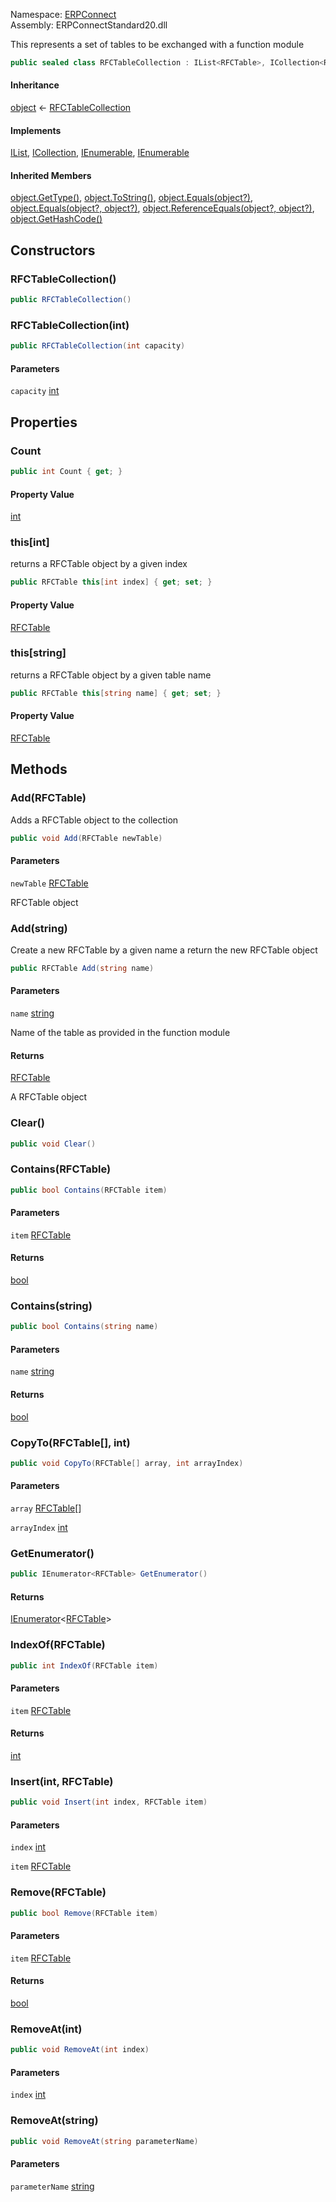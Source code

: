 Namespace: [ERPConnect](../)\
Assembly: ERPConnectStandard20.dll

This represents a set of tables to be exchanged with a function module

```csharp
public sealed class RFCTableCollection : IList<RFCTable>, ICollection<RFCTable>, IEnumerable<RFCTable>, IEnumerable

```

#### Inheritance

[object](https://learn.microsoft.com/dotnet/api/system.object) ← [RFCTableCollection](./)

#### Implements

[IList<RFCTable>](https://learn.microsoft.com/dotnet/api/system.collections.generic.ilist-1), [ICollection<RFCTable>](https://learn.microsoft.com/dotnet/api/system.collections.generic.icollection-1), [IEnumerable<RFCTable>](https://learn.microsoft.com/dotnet/api/system.collections.generic.ienumerable-1), [IEnumerable](https://learn.microsoft.com/dotnet/api/system.collections.ienumerable)

#### Inherited Members

[object.GetType()](https://learn.microsoft.com/dotnet/api/system.object.gettype), [object.ToString()](https://learn.microsoft.com/dotnet/api/system.object.tostring), [object.Equals(object?)](<https://learn.microsoft.com/dotnet/api/system.object.equals#system-object-equals(system-object)>), [object.Equals(object?, object?)](<https://learn.microsoft.com/dotnet/api/system.object.equals#system-object-equals(system-object-system-object)>), [object.ReferenceEquals(object?, object?)](https://learn.microsoft.com/dotnet/api/system.object.referenceequals), [object.GetHashCode()](https://learn.microsoft.com/dotnet/api/system.object.gethashcode)

## Constructors

### RFCTableCollection()

```csharp
public RFCTableCollection()

```

### RFCTableCollection(int)

```csharp
public RFCTableCollection(int capacity)

```

#### Parameters

`capacity` [int](https://learn.microsoft.com/dotnet/api/system.int32)

## Properties

### Count

```csharp
public int Count { get; }

```

#### Property Value

[int](https://learn.microsoft.com/dotnet/api/system.int32)

### this[int]

returns a RFCTable object by a given index

```csharp
public RFCTable this[int index] { get; set; }

```

#### Property Value

[RFCTable](../ERPConnect.RFCTable/)

### this[string]

returns a RFCTable object by a given table name

```csharp
public RFCTable this[string name] { get; set; }

```

#### Property Value

[RFCTable](../ERPConnect.RFCTable/)

## Methods

### Add(RFCTable)

Adds a RFCTable object to the collection

```csharp
public void Add(RFCTable newTable)

```

#### Parameters

`newTable` [RFCTable](../ERPConnect.RFCTable/)

RFCTable object

### Add(string)

Create a new RFCTable by a given name a return the new RFCTable object

```csharp
public RFCTable Add(string name)

```

#### Parameters

`name` [string](https://learn.microsoft.com/dotnet/api/system.string)

Name of the table as provided in the function module

#### Returns

[RFCTable](../ERPConnect.RFCTable/)

A RFCTable object

### Clear()

```csharp
public void Clear()

```

### Contains(RFCTable)

```csharp
public bool Contains(RFCTable item)

```

#### Parameters

`item` [RFCTable](../ERPConnect.RFCTable/)

#### Returns

[bool](https://learn.microsoft.com/dotnet/api/system.boolean)

### Contains(string)

```csharp
public bool Contains(string name)

```

#### Parameters

`name` [string](https://learn.microsoft.com/dotnet/api/system.string)

#### Returns

[bool](https://learn.microsoft.com/dotnet/api/system.boolean)

### CopyTo(RFCTable[], int)

```csharp
public void CopyTo(RFCTable[] array, int arrayIndex)

```

#### Parameters

`array` [RFCTable](../ERPConnect.RFCTable/)[]

`arrayIndex` [int](https://learn.microsoft.com/dotnet/api/system.int32)

### GetEnumerator()

```csharp
public IEnumerator<RFCTable> GetEnumerator()

```

#### Returns

[IEnumerator](https://learn.microsoft.com/dotnet/api/system.collections.generic.ienumerator-1)\<[RFCTable](../ERPConnect.RFCTable/)>

### IndexOf(RFCTable)

```csharp
public int IndexOf(RFCTable item)

```

#### Parameters

`item` [RFCTable](../ERPConnect.RFCTable/)

#### Returns

[int](https://learn.microsoft.com/dotnet/api/system.int32)

### Insert(int, RFCTable)

```csharp
public void Insert(int index, RFCTable item)

```

#### Parameters

`index` [int](https://learn.microsoft.com/dotnet/api/system.int32)

`item` [RFCTable](../ERPConnect.RFCTable/)

### Remove(RFCTable)

```csharp
public bool Remove(RFCTable item)

```

#### Parameters

`item` [RFCTable](../ERPConnect.RFCTable/)

#### Returns

[bool](https://learn.microsoft.com/dotnet/api/system.boolean)

### RemoveAt(int)

```csharp
public void RemoveAt(int index)

```

#### Parameters

`index` [int](https://learn.microsoft.com/dotnet/api/system.int32)

### RemoveAt(string)

```csharp
public void RemoveAt(string parameterName)

```

#### Parameters

`parameterName` [string](https://learn.microsoft.com/dotnet/api/system.string)
